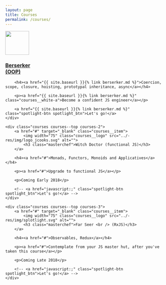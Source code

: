 ```yaml
---
layout: page
title: Courses
permalink: /courses/
---
```



<div class="top-card">
    <div class="courses courses--top courses-1">
        <a href="{{ site.baseurl }}{% link berserker.md %}" class="courses__item">
            <img width="75" class="courses__logo" src="../-res/img/splotlight.svg" alt="">
            <h3 class="masterchef">Berserker <br /> (OOP)</h3>
        </a>

        <h4><a href="{{ site.baseurl }}{% link berserker.md %}">Coercion, scope, closure, hoisting, prototypal inheritance, async</a></h4>

        <p><a href="{{ site.baseurl }}{% link berserker.md %}" class="courses__white-a">Become a confident JS engineer</a></p>

        <a href="{{ site.baseurl }}{% link berserker.md %}" class="spotlight-btn spotlight_btn">Let's go!</a>
    </div>

    <div class="courses courses--top courses-2">
        <a href="#" target="_blank" class="courses__item">
            <img width="75" class="courses__logo" src="../-res/img/logo_jcooks.svg" alt="">
            <h3 class="masterchef">Witch Doctor (functional JS)</h3>
        </a>

        <h4><a href="#">Monads, Functors, Monoids and Applicatives</a></h4>

        <p><a href="#">Upgrade to functional JS</a></p>

        <p>Coming Early 2018</p>

        <!-- <a href="javascript:;" class="spotlight-btn spotlight_btn">Let's go!</a> -->
    </div>

    <div class="courses courses--top courses-3">
        <a href="#" target="_blank" class="courses__item">
            <img width="75" class="courses__logo" src="../-res/img/splotlight.svg" alt="">
            <h3 class="masterchef">Far Seer <br /> (RxJS)</h3>
        </a>

        <h4><a href="#">Observables, Redux</a></h4>

        <p><a href="#">Contemplate from your JS master hut, after you've taken this course</a></p>

        <p>Coming Late 2018</p>

        <!-- <a href="javascript:;" class="spotlight-btn spotlight_btn">Let's go!</a> -->
    </div>
</div>
